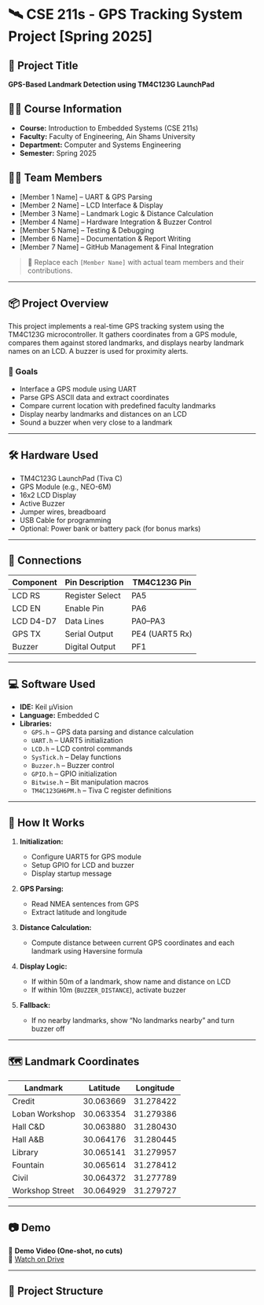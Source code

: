 # 🛰️ CSE 211s - GPS Tracking System Project [Spring 2025]

## 📍 Project Title
**GPS-Based Landmark Detection using TM4C123G LaunchPad**

## 🧑‍🏫 Course Information
- **Course:** Introduction to Embedded Systems (CSE 211s)
- **Faculty:** Faculty of Engineering, Ain Shams University
- **Department:** Computer and Systems Engineering
- **Semester:** Spring 2025

## 🧑‍💻 Team Members
- [Member 1 Name] – UART & GPS Parsing
- [Member 2 Name] – LCD Interface & Display
- [Member 3 Name] – Landmark Logic & Distance Calculation
- [Member 4 Name] – Hardware Integration & Buzzer Control
- [Member 5 Name] – Testing & Debugging
- [Member 6 Name] – Documentation & Report Writing
- [Member 7 Name] – GitHub Management & Final Integration

> 📌 Replace each `[Member Name]` with actual team members and their contributions.

---

## 📦 Project Overview

This project implements a real-time GPS tracking system using the TM4C123G microcontroller. It gathers coordinates from a GPS module, compares them against stored landmarks, and displays nearby landmark names on an LCD. A buzzer is used for proximity alerts.

### 🎯 Goals
- Interface a GPS module using UART
- Parse GPS ASCII data and extract coordinates
- Compare current location with predefined faculty landmarks
- Display nearby landmarks and distances on an LCD
- Sound a buzzer when very close to a landmark

---

## 🛠️ Hardware Used
- TM4C123G LaunchPad (Tiva C)
- GPS Module (e.g., NEO-6M)
- 16x2 LCD Display
- Active Buzzer
- Jumper wires, breadboard
- USB Cable for programming
- Optional: Power bank or battery pack (for bonus marks)

---

## 🔌 Connections
| **Component** | **Pin Description** | **TM4C123G Pin** |
|---------------|----------------------|------------------|
| LCD RS        | Register Select       | PA5              |
| LCD EN        | Enable Pin            | PA6              |
| LCD D4-D7     | Data Lines            | PA0–PA3          |
| GPS TX        | Serial Output         | PE4 (UART5 Rx)   |
| Buzzer        | Digital Output        | PF1              |

---

## 💻 Software Used
- **IDE:** Keil µVision
- **Language:** Embedded C
- **Libraries:**
  - `GPS.h` – GPS data parsing and distance calculation
  - `UART.h` – UART5 initialization
  - `LCD.h` – LCD control commands
  - `SysTick.h` – Delay functions
  - `Buzzer.h` – Buzzer control
  - `GPIO.h` – GPIO initialization
  - `Bitwise.h` – Bit manipulation macros
  - `TM4C123GH6PM.h` – Tiva C register definitions

---

## 🧮 How It Works

1. **Initialization:**
   - Configure UART5 for GPS module
   - Setup GPIO for LCD and buzzer
   - Display startup message

2. **GPS Parsing:**
   - Read NMEA sentences from GPS
   - Extract latitude and longitude

3. **Distance Calculation:**
   - Compute distance between current GPS coordinates and each landmark using Haversine formula

4. **Display Logic:**
   - If within 50m of a landmark, show name and distance on LCD
   - If within 10m (`BUZZER_DISTANCE`), activate buzzer

5. **Fallback:**
   - If no nearby landmarks, show “No landmarks nearby” and turn buzzer off

---

## 🗺️ Landmark Coordinates

| **Landmark**        | **Latitude**   | **Longitude**  |
|---------------------|----------------|----------------|
| Credit              | 30.063669      | 31.278422      |
| Loban Workshop      | 30.063354      | 31.279386      |
| Hall C&D            | 30.063880      | 31.280430      |
| Hall A&B            | 30.064176      | 31.280445      |
| Library             | 30.065141      | 31.279957      |
| Fountain            | 30.065614      | 31.278412      |
| Civil               | 30.064372      | 31.277789      |
| Workshop Street     | 30.064929      | 31.279727      |

---

## 📷 Demo

🎥 **Demo Video (One-shot, no cuts)**  
📎 [Watch on Drive](https://drive.google.com/drive/folders/1dnURdzcUv93dDKmu0cbW_O_x28QXpHPa)

---

## 📂 Project Structure

